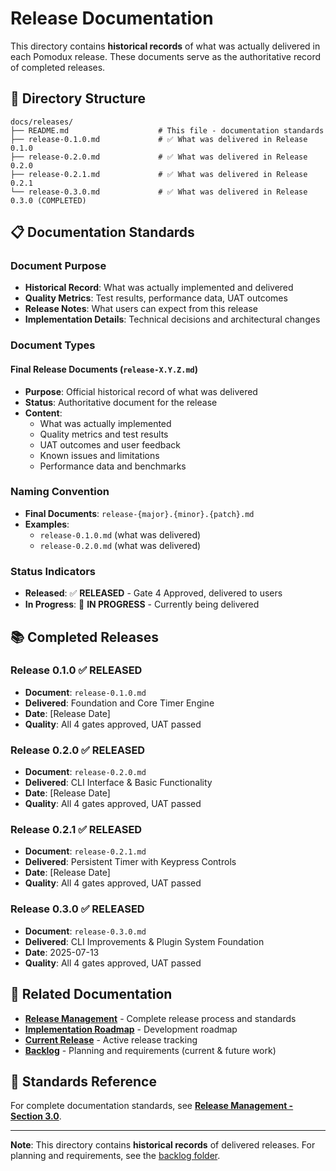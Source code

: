 # Release Documentation

This directory contains **historical records** of what was actually delivered in each Pomodux release. These documents serve as the authoritative record of completed releases.

## 📁 Directory Structure

```
docs/releases/
├── README.md                    # This file - documentation standards
├── release-0.1.0.md             # ✅ What was delivered in Release 0.1.0
├── release-0.2.0.md             # ✅ What was delivered in Release 0.2.0
├── release-0.2.1.md             # ✅ What was delivered in Release 0.2.1
└── release-0.3.0.md             # ✅ What was delivered in Release 0.3.0 (COMPLETED)
```

## 📋 Documentation Standards

### Document Purpose
- **Historical Record**: What was actually implemented and delivered
- **Quality Metrics**: Test results, performance data, UAT outcomes
- **Release Notes**: What users can expect from this release
- **Implementation Details**: Technical decisions and architectural changes

### Document Types

#### Final Release Documents (`release-X.Y.Z.md`)
- **Purpose**: Official historical record of what was delivered
- **Status**: Authoritative document for the release
- **Content**: 
  - What was actually implemented
  - Quality metrics and test results
  - UAT outcomes and user feedback
  - Known issues and limitations
  - Performance data and benchmarks

### Naming Convention
- **Final Documents**: `release-{major}.{minor}.{patch}.md`
- **Examples**: 
  - `release-0.1.0.md` (what was delivered)
  - `release-0.2.0.md` (what was delivered)

### Status Indicators
- **Released**: ✅ **RELEASED** - Gate 4 Approved, delivered to users
- **In Progress**: 🔄 **IN PROGRESS** - Currently being delivered

## 📚 Completed Releases

### Release 0.1.0 ✅ RELEASED
- **Document**: `release-0.1.0.md`
- **Delivered**: Foundation and Core Timer Engine
- **Date**: [Release Date]
- **Quality**: All 4 gates approved, UAT passed

### Release 0.2.0 ✅ RELEASED
- **Document**: `release-0.2.0.md`
- **Delivered**: CLI Interface & Basic Functionality
- **Date**: [Release Date]
- **Quality**: All 4 gates approved, UAT passed

### Release 0.2.1 ✅ RELEASED
- **Document**: `release-0.2.1.md`
- **Delivered**: Persistent Timer with Keypress Controls
- **Date**: [Release Date]
- **Quality**: All 4 gates approved, UAT passed

### Release 0.3.0 ✅ RELEASED
- **Document**: `release-0.3.0.md`
- **Delivered**: CLI Improvements & Plugin System Foundation
- **Date**: 2025-07-13
- **Quality**: All 4 gates approved, UAT passed

## 🔗 Related Documentation

- **[Release Management](docs/release-management.md)** - Complete release process and standards
- **[Implementation Roadmap](docs/implementation-roadmap.md)** - Development roadmap
- **[Current Release](docs/current-release.md)** - Active release tracking
- **[Backlog](docs/backlog/)** - Planning and requirements (current & future work)

## 📖 Standards Reference

For complete documentation standards, see **[Release Management - Section 3.0](docs/release-management.md#30-release-documentation-standards)**.

---

**Note**: This directory contains **historical records** of delivered releases. For planning and requirements, see the [backlog folder](docs/backlog/). 
